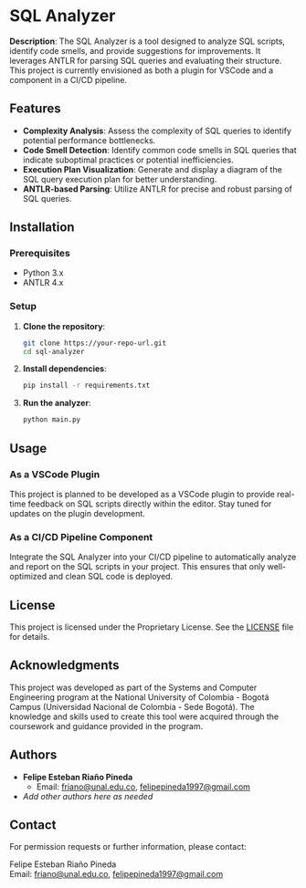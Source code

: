 # SQL Analyzer

**Description**:
The SQL Analyzer is a tool designed to analyze SQL scripts, identify code smells, and provide suggestions for improvements. It leverages ANTLR for parsing SQL queries and evaluating their structure. This project is currently envisioned as both a plugin for VSCode and a component in a CI/CD pipeline.

## Features
- **Complexity Analysis**: Assess the complexity of SQL queries to identify potential performance bottlenecks.
- **Code Smell Detection**: Identify common code smells in SQL queries that indicate suboptimal practices or potential inefficiencies.
- **Execution Plan Visualization**: Generate and display a diagram of the SQL query execution plan for better understanding.
- **ANTLR-based Parsing**: Utilize ANTLR for precise and robust parsing of SQL queries.

## Installation
### Prerequisites
- Python 3.x
- ANTLR 4.x

### Setup
1. **Clone the repository**:
    ```bash
    git clone https://your-repo-url.git
    cd sql-analyzer
    ```

2. **Install dependencies**:
    ```bash
    pip install -r requirements.txt
    ```

3. **Run the analyzer**:
    ```bash
    python main.py
    ```

## Usage
### As a VSCode Plugin
This project is planned to be developed as a VSCode plugin to provide real-time feedback on SQL scripts directly within the editor. Stay tuned for updates on the plugin development.

### As a CI/CD Pipeline Component
Integrate the SQL Analyzer into your CI/CD pipeline to automatically analyze and report on the SQL scripts in your project. This ensures that only well-optimized and clean SQL code is deployed.

## License
This project is licensed under the Proprietary License. See the [LICENSE](LICENSE) file for details.

## Acknowledgments
This project was developed as part of the Systems and Computer Engineering program at the National University of Colombia - Bogotá Campus (Universidad Nacional de Colombia - Sede Bogotá). The knowledge and skills used to create this tool were acquired through the coursework and guidance provided in the program.

## Authors
- **Felipe Esteban Riaño Pineda**
  - Email: [friano@unal.edu.co](mailto:friano@unal.edu.co), [felipepineda1997@gmail.com](mailto:felipepineda1997@gmail.com)
- *Add other authors here as needed*

## Contact
For permission requests or further information, please contact:

Felipe Esteban Riaño Pineda  
Email: [friano@unal.edu.co](mailto:friano@unal.edu.co), [felipepineda1997@gmail.com](mailto:felipepineda1997@gmail.com)
